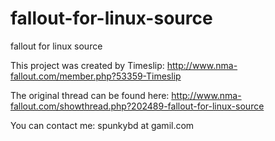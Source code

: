 fallout-for-linux-source
========================

fallout for linux source


This project was created by Timeslip: http://www.nma-fallout.com/member.php?53359-Timeslip

The original thread can be found here: http://www.nma-fallout.com/showthread.php?202489-fallout-for-linux-source

You can contact me: spunkybd at gamil.com
